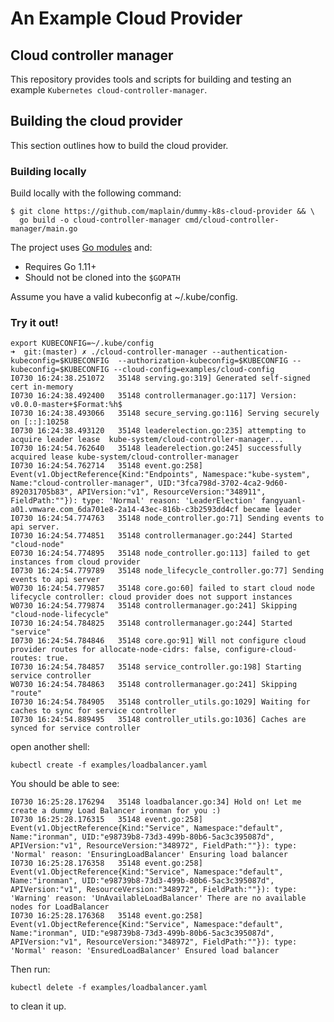 # An Example Cloud Provider

## Cloud controller manager

This repository provides tools and scripts for building and testing an example `Kubernetes cloud-controller-manager`.

## Building the cloud provider

This section outlines how to build the cloud provider.

### Building locally

Build locally with the following command:

```shell
$ git clone https://github.com/maplain/dummy-k8s-cloud-provider && \
  go build -o cloud-controller-manager cmd/cloud-controller-manager/main.go
```

The project uses [Go modules](https://github.com/golang/go/wiki/Modules) and:
* Requires Go 1.11+
* Should not be cloned into the `$GOPATH`

Assume you have a valid kubeconfig at ~/.kube/config.

### Try it out!
```shell
export KUBECONFIG=~/.kube/config
➜  git:(master) ✗ ./cloud-controller-manager --authentication-kubeconfig=$KUBECONFIG  --authorization-kubeconfig=$KUBECONFIG --kubeconfig=$KUBECONFIG --cloud-config=examples/cloud-config
I0730 16:24:38.251072   35148 serving.go:319] Generated self-signed cert in-memory
I0730 16:24:38.492400   35148 controllermanager.go:117] Version: v0.0.0-master+$Format:%h$
I0730 16:24:38.493066   35148 secure_serving.go:116] Serving securely on [::]:10258
I0730 16:24:38.493120   35148 leaderelection.go:235] attempting to acquire leader lease  kube-system/cloud-controller-manager...
I0730 16:24:54.762640   35148 leaderelection.go:245] successfully acquired lease kube-system/cloud-controller-manager
I0730 16:24:54.762714   35148 event.go:258] Event(v1.ObjectReference{Kind:"Endpoints", Namespace:"kube-system", Name:"cloud-controller-manager", UID:"3fca798d-3702-4ca2-9d60-892031705b83", APIVersion:"v1", ResourceVersion:"348911", FieldPath:""}): type: 'Normal' reason: 'LeaderElection' fangyuanl-a01.vmware.com_6da701e8-2a14-43ec-816b-c3b2593dd4cf became leader
I0730 16:24:54.774763   35148 node_controller.go:71] Sending events to api server.
I0730 16:24:54.774851   35148 controllermanager.go:244] Started "cloud-node"
E0730 16:24:54.774895   35148 node_controller.go:113] failed to get instances from cloud provider
I0730 16:24:54.779789   35148 node_lifecycle_controller.go:77] Sending events to api server
W0730 16:24:54.779857   35148 core.go:60] failed to start cloud node lifecycle controller: cloud provider does not support instances
W0730 16:24:54.779874   35148 controllermanager.go:241] Skipping "cloud-node-lifecycle"
I0730 16:24:54.784825   35148 controllermanager.go:244] Started "service"
I0730 16:24:54.784846   35148 core.go:91] Will not configure cloud provider routes for allocate-node-cidrs: false, configure-cloud-routes: true.
I0730 16:24:54.784857   35148 service_controller.go:198] Starting service controller
W0730 16:24:54.784863   35148 controllermanager.go:241] Skipping "route"
I0730 16:24:54.784905   35148 controller_utils.go:1029] Waiting for caches to sync for service controller
I0730 16:24:54.889495   35148 controller_utils.go:1036] Caches are synced for service controller
``` 

open another shell:
```shell
kubectl create -f examples/loadbalancer.yaml
```

You should be able to see:
```shell
I0730 16:25:28.176294   35148 loadbalancer.go:34] Hold on! Let me create a dummy Load Balancer ironman for you :)
I0730 16:25:28.176315   35148 event.go:258] Event(v1.ObjectReference{Kind:"Service", Namespace:"default", Name:"ironman", UID:"e98739b8-73d3-499b-80b6-5ac3c395087d", APIVersion:"v1", ResourceVersion:"348972", FieldPath:""}): type: 'Normal' reason: 'EnsuringLoadBalancer' Ensuring load balancer
I0730 16:25:28.176358   35148 event.go:258] Event(v1.ObjectReference{Kind:"Service", Namespace:"default", Name:"ironman", UID:"e98739b8-73d3-499b-80b6-5ac3c395087d", APIVersion:"v1", ResourceVersion:"348972", FieldPath:""}): type: 'Warning' reason: 'UnAvailableLoadBalancer' There are no available nodes for LoadBalancer
I0730 16:25:28.176368   35148 event.go:258] Event(v1.ObjectReference{Kind:"Service", Namespace:"default", Name:"ironman", UID:"e98739b8-73d3-499b-80b6-5ac3c395087d", APIVersion:"v1", ResourceVersion:"348972", FieldPath:""}): type: 'Normal' reason: 'EnsuredLoadBalancer' Ensured load balancer
```

Then run:
```shell
kubectl delete -f examples/loadbalancer.yaml
```
to clean it up.
